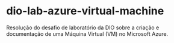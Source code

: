 # dio-lab-azure-virtual-machine
Resolução do desafio de laboratório da DIO sobre a criação e documentação de uma Máquina Virtual (VM) no Microsoft Azure.
